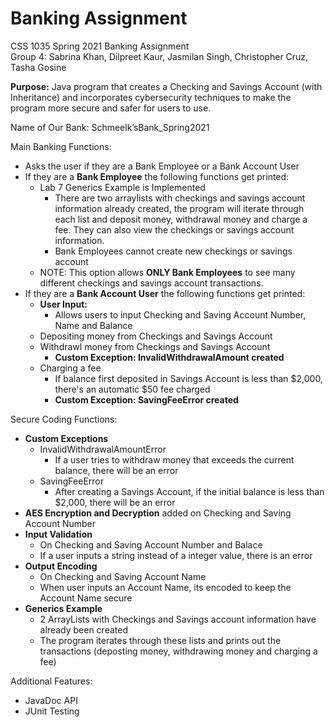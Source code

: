 # Banking Assignment
CSS 1035 Spring 2021 Banking Assignment
 <br />Group 4: Sabrina Khan, Dilpreet Kaur, Jasmilan Singh, Christopher Cruz, Tasha Gosine

**Purpose:** Java program that creates a Checking and Savings Account (with Inheritance) and incorporates cybersecurity techniques to make the program more secure and safer for users to use.

Name of Our Bank: Schmeelk’sBank_Spring2021

Main Banking Functions:
- Asks the user if they are a Bank Employee or a Bank Account User
- If they are a **Bank Employee** the following functions get printed:
  - Lab 7 Generics Example is Implemented
    - There are two arraylists with checkings and savings account information already created, the program will iterate through each list and deposit money, withdrawal money and charge a fee. They can also view the checkings or savings account information.
    - Bank Employees cannot create new checkings or savings account
  - NOTE: This option allows **ONLY Bank Employees** to see many different checkings and savings account transactions.
- If they are a **Bank Account User** the following functions get printed:
  - **User Input:** 
    - Allows users to input Checking and Saving Account Number, Name and Balance
  - Depositing money from Checkings and Savings Account
  - Withdrawl money from Checkings and Savings Account
    - **Custom Exception: InvalidWithdrawalAmount created**
  - Charging a fee
    - If balance first deposited in Savings Account is less than $2,000, there's an automatic $50 fee charged
    - **Custom Exception: SavingFeeError created**

Secure Coding Functions:
- **Custom Exceptions**
  - InvalidWithdrawalAmountError
    - If a user tries to withdraw money that exceeds the current balance, there will be an error
  - SavingFeeError
    - After creating a Savings Account, if the initial balance is less than $2,000, there will be an error 
- **AES Encryption and Decryption** added on Checking and Saving Account Number
- **Input Validation**
  - On Checking and Saving Account Number and Balace
  - If a user inputs a string instead of a integer value, there is an error
- **Output Encoding**
  - On Checking and Saving Account Name
  - When user inputs an Account Name, its encoded to keep the Account Name secure
- **Generics Example**
  - 2 ArrayLists with Checkings and Savings account information have already been created
  - The program iterates through these lists and prints out the transactions (deposting money, withdrawing money and charging a fee)
 
 Additional Features:
 - JavaDoc API
 - JUnit Testing
